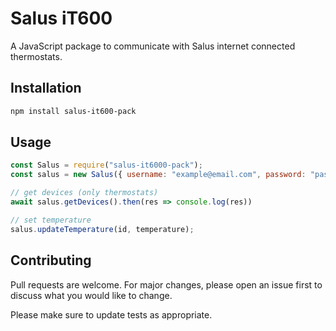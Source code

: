 # Salus iT600 

A JavaScript package to communicate with Salus internet connected thermostats.


## Installation

```bash
npm install salus-it600-pack
```

## Usage

```javascript
const Salus = require("salus-it6000-pack");
const salus = new Salus({ username: "example@email.com", password: "password" });

// get devices (only thermostats)
await salus.getDevices().then(res => console.log(res))

// set temperature
salus.updateTemperature(id, temperature);
```

## Contributing
Pull requests are welcome. For major changes, please open an issue first to discuss what you would like to change.

Please make sure to update tests as appropriate.
